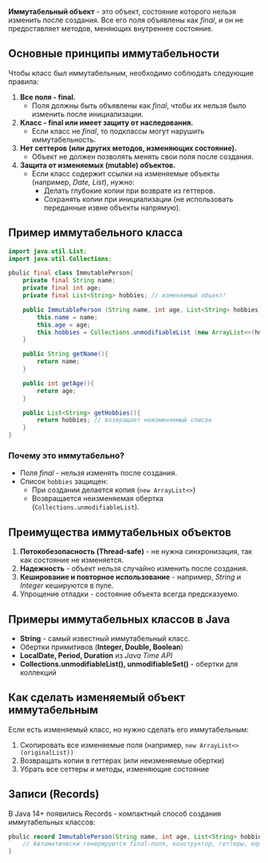 **Иммутабельный объект** - это объект, состояние которого нельзя изменить после создания. Все его поля объявлены как *final*, и он не предоставляет методов, меняющих внутреннее состояние.
## Основные принципы иммутабельности
Чтобы класс был иммутабельным, необходимо соблюдать следующие правила:
1. **Все поля - final.**
	- Поля должны быть объявлены как *final*, чтобы их нельзя было изменить после инициализации.
2. **Класс - final или имеет защиту от наследования.**
	- Если класс не *final*, то подклассы могут нарушить иммутабельность.
3. **Нет сеттеров (или других методов, изменяющих состояние).**
	- Объект не должен позволять менять свои поля после создания.
4. **Защита от изменяемых (mutable) объектов.**
	- Если класс содержит ссылки на изменяемые объекты (например, *Date, List*), нужно:
		- Делать глубокие копии при возврате из геттеров.
		- Сохранять копии при инициализации (не использовать переданные извне объекты напрямую).
## Пример иммутабельного класса
```java
import java.util.List;
import java.util.Collections;

pbulic final class ImmutablePerson{
	private final String name;
	private final int age;
	private final List<String> hobbies; // изменяемый объект!

	public ImmutablePerson (String name, int age, List<String> hobbies){
		this.name = name;
		this.age = age;
		this.hobbies = Collections.unmodifiableList (new ArrayList<>(hobbies)) // защитная копия
	}

	public String getName(){
		return name;
	}

	public int getAge(){
		return age;
	}

	public List<String> getHobbies(){
		return hobbies; // возвращает неизменяемый список
	}
}
```
### Почему это иммутабельно?
- Поля *final* - нельзя изменять после создания.
- Список `hobbies` защищен:
	- При создании делается копия (`new ArrayList<>`)
	- Возвращается  неизменяемая обертка (`Collections.unmodifiableList`).
## Преимущества иммутабельных объектов
1. **Потокобезопасность (Thread-safe)** - не нужна синхронизация, так как состояние не изменяется.
2. **Надежность** - объект нельзя случайно изменить после создания.
3. **Кеширование и повторное использование** -  например, *String* и *Integer* кешируются в пуле.
4. Упрощение отладки - состояние объекта всегда предсказуемо.
## Примеры иммутабельных классов в Java
- **String** - самый известный иммутабельный класс.
- Обертки примитивов (**Integer, Double, Boolean**)
- **LocalDate, Period, Duration** из *Java Time API*
- **Collections.unmodifiableList(), unmodifiableSet()** - обертки для коллекций
## Как сделать изменяемый объект иммутабельным
Если есть изменяемый класс, но нужно сделать его иммутабельным:
1. Cкопировать все изменяемые поля (например, `new ArrayList<>(originalList))`
2. Возвращать копии в геттерах (или неизменяемые обертки)
3. Убрать все сеттеры и методы, изменяющие состояние
## Записи (Records)
В Java 14+ появились Records - компактный способ создания иммутабельных классов:
```java
pbulic record ImmutablePerson(String name, int age, List<String> hobbies){
	// Автоматически генерируются final-поля, конструктор, геттеры, equals(), hashCode(), toString()
}
```